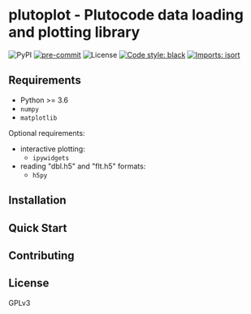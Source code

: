 # plutoplot - Plutocode data loading and plotting library
![PyPI](https://img.shields.io/pypi/v/plutoplot)
[![pre-commit](https://github.com/Simske/plutoplot/actions/workflows/pre-commit.yml/badge.svg)](https://github.com/Simske/plutoplot/actions/workflows/pre-commit.yml)
![License](https://img.shields.io/github/license/simske/plutoplot)
[![Code style: black](https://img.shields.io/badge/code%20style-black-000000.svg)](https://github.com/psf/black)
[![Imports: isort](https://img.shields.io/badge/%20imports-isort-%231674b1?style=flat&labelColor=ef8336)](https://pycqa.github.io/isort/)



## Requirements
- Python >= 3.6
- `numpy`
- `matplotlib`

Optional requirements:
- interactive plotting:
  - `ipywidgets`
- reading "dbl.h5" and "flt.h5" formats:
  - `h5py`

## Installation

## Quick Start

## Contributing

## License
GPLv3
